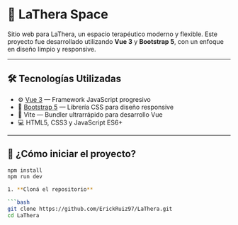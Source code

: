 # 🌿 LaThera Space

Sitio web para LaThera, un espacio terapéutico moderno y flexible. Este proyecto fue desarrollado utilizando **Vue 3** y **Bootstrap 5**, con un enfoque en diseño limpio y responsive.

---

## 🛠️ Tecnologías Utilizadas

- ⚙️ [Vue 3](https://vuejs.org/) — Framework JavaScript progresivo
- 🎨 [Bootstrap 5](https://getbootstrap.com/) — Librería CSS para diseño responsive
- 🧩 Vite — Bundler ultrarrápido para desarrollo Vue
- 💻 HTML5, CSS3 y JavaScript ES6+

---

## 🚀 ¿Cómo iniciar el proyecto?

```bash
npm install
npm run dev

1. **Cloná el repositorio**

```bash
git clone https://github.com/ErickRuiz97/LaThera.git
cd LaThera
